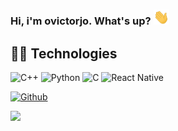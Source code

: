### Hi, i'm ovictorjo. What's up? <img src="https://raw.githubusercontent.com/ABSphreak/ABSphreak/master/gifs/Hi.gif" width="25px"> 

## :technologist: Technologies

<p>
  <img alt="C++" src="https://img.shields.io/badge/C%2B%2B-00599C?style=for-the-badge&logo=c%2B%2B&logoColor=white"/>
  <img alt="Python" src="https://img.shields.io/badge/Python-3776AB?style=for-the-badge&logo=python&logoColor=white"/>
  <img alt="C" src="https://img.shields.io/badge/C%20-%2320232a.svg?&style=for-the-badge&logo=&logoColor=%2361DAFB"/>
  <img alt="React Native" src="https://img.shields.io/badge/React_Native-20232A?style=for-the-badge&logo=react&logoColor=61DAFB"/>
</p>


<p>
  <a href="https://github.com/ovictorjo">
    <img alt="Github" src="https://img.shields.io/badge/GitHub-100000?style=for-the-badge&logo=github&logoColor=white"/>
  </a>
</p>

<img src="https://github-readme-stats.vercel.app/api?username=ovictorjo&&show_icons=true&title_color=ffffff&icon_color=bb2acf&text_color=daf7dc&bg_color=191919">

